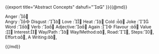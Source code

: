 {{export
	title="Abstract Concepts"
	dahufi=""
}}{{@md}}

Anger	:	
Angry	:
Disgust	:
Love	:
Heat	:
Cold	:
Joke	:
Word	:
Verb	:
Adjective:
Again	:
Flavour	:
Value 	:
Interest:
Way/Path :
Way/Method:,
Road:,
Steps:,
Effort:,
A Writing:,

{{/md}}
